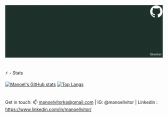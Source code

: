 <a href="https://github.com/manoellvitor">
  <img align="center" src="https://github.com/manoellvitor/manoellvitor/blob/main/Manoel%20lopes.gif" />
</a>

#
⚡ - Stats

[![Manoel's GitHub stats](https://github-readme-stats.vercel.app/api?username=manoellvitor&show_icons=true&theme=dark)](https://github.com/manoellvitor) [![Top Langs](https://github-readme-stats.vercel.app/api/top-langs/?username=manoellvitor&layout=compact&theme=dark)](https://github.com/manoellvitor)

#

 Get in touch: 📫 manoelvitorka@gmail.com | IG: @manoellvitor | Linkedin : https://www.linkedin.com/in/manoellvitor/

<!--
**manoellvitor/manoellvitor** is a ✨ _special_ ✨ repository because its `README.md` (this file) appears on your GitHub profile.

Here are some ideas to get you started:

- 🔭 I’m currently working on ...
- 🌱 I’m currently learning ...
- 👯 I’m looking to collaborate on ...
- 🤔 I’m looking for help with ...
- 💬 Ask me about ...
- 📫 How to reach me: ...
- 😄 Pronouns: ...
- ⚡ Fun fact: ...
-->
